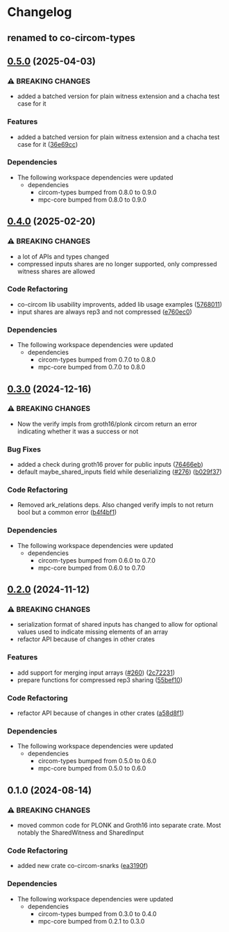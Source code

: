 # Changelog

## renamed to co-circom-types

## [0.5.0](https://github.com/TaceoLabs/co-snarks/compare/co-circom-snarks-v0.4.0...co-circom-snarks-v0.5.0) (2025-04-03)


### ⚠ BREAKING CHANGES

* added a batched version for plain witness extension and a chacha test case for it

### Features

* added a batched version for plain witness extension and a chacha test case for it ([36e69cc](https://github.com/TaceoLabs/co-snarks/commit/36e69cc7621b8689e3c829c8f1489344a1298899))


### Dependencies

* The following workspace dependencies were updated
  * dependencies
    * circom-types bumped from 0.8.0 to 0.9.0
    * mpc-core bumped from 0.8.0 to 0.9.0

## [0.4.0](https://github.com/Taceolabs/co-snarks/compare/co-circom-snarks-v0.3.0...co-circom-snarks-v0.4.0) (2025-02-20)


### ⚠ BREAKING CHANGES

* a lot of APIs and types changed
* compressed inputs shares are no longer supported, only compressed witness shares are allowed

### Code Refactoring

* co-circom lib usability improvents, added lib usage examples ([5768011](https://github.com/Taceolabs/co-snarks/commit/576801192076a27c75cd07fe1ec62244700bb934))
* input shares are always rep3 and not compressed ([e760ec0](https://github.com/Taceolabs/co-snarks/commit/e760ec0c47f2432a137f1fa74e57d0c5bdbcf902))


### Dependencies

* The following workspace dependencies were updated
  * dependencies
    * circom-types bumped from 0.7.0 to 0.8.0
    * mpc-core bumped from 0.7.0 to 0.8.0

## [0.3.0](https://github.com/TaceoLabs/co-snarks/compare/co-circom-snarks-v0.2.0...co-circom-snarks-v0.3.0) (2024-12-16)


### ⚠ BREAKING CHANGES

* Now the verify impls from groth16/plonk circom return an error indicating whether it was a success or not

### Bug Fixes

* added a check during groth16 prover for public inputs ([76466eb](https://github.com/TaceoLabs/co-snarks/commit/76466eb2d662efa4d5061e53e09470740763c77f))
* default maybe_shared_inputs field while deserializing ([#276](https://github.com/TaceoLabs/co-snarks/issues/276)) ([b029f37](https://github.com/TaceoLabs/co-snarks/commit/b029f3778cf3d0be7ef00c51dbcffbb59e61a305))


### Code Refactoring

* Removed ark_relations deps. Also changed verify impls to not return bool but a common error ([b4f4bf1](https://github.com/TaceoLabs/co-snarks/commit/b4f4bf16beaa83108bc2ae6c6f972ab4e4da4473))


### Dependencies

* The following workspace dependencies were updated
  * dependencies
    * circom-types bumped from 0.6.0 to 0.7.0
    * mpc-core bumped from 0.6.0 to 0.7.0

## [0.2.0](https://github.com/TaceoLabs/co-snarks/compare/co-circom-snarks-v0.1.2...co-circom-snarks-v0.2.0) (2024-11-12)


### ⚠ BREAKING CHANGES

* serialization format of shared inputs has changed to allow for optional values used to indicate missing elements of an array
* refactor API because of changes in other crates

### Features

* add support for merging input arrays ([#260](https://github.com/TaceoLabs/co-snarks/issues/260)) ([2c72231](https://github.com/TaceoLabs/co-snarks/commit/2c722317efee4b07fef92dcc7c6218033a25f04b))
* prepare functions for compressed rep3 sharing ([55bef10](https://github.com/TaceoLabs/co-snarks/commit/55bef10313378e8ca14f2f22f312c84462a92a7e))


### Code Refactoring

* refactor API because of changes in other crates ([a58d8f1](https://github.com/TaceoLabs/co-snarks/commit/a58d8f1d1852ece862ed9d9164ee96e66fba1da8))


### Dependencies

* The following workspace dependencies were updated
  * dependencies
    * circom-types bumped from 0.5.0 to 0.6.0
    * mpc-core bumped from 0.5.0 to 0.6.0

## 0.1.0 (2024-08-14)


### ⚠ BREAKING CHANGES

* moved common code for PLONK and Groth16 into separate crate. Most notably the SharedWitness and SharedInput

### Code Refactoring

* added new crate co-circom-snarks ([ea3190f](https://github.com/TaceoLabs/collaborative-circom/commit/ea3190f4d731893e6fcce71976c32b3bbac6b89b))


### Dependencies

* The following workspace dependencies were updated
  * dependencies
    * circom-types bumped from 0.3.0 to 0.4.0
    * mpc-core bumped from 0.2.1 to 0.3.0
